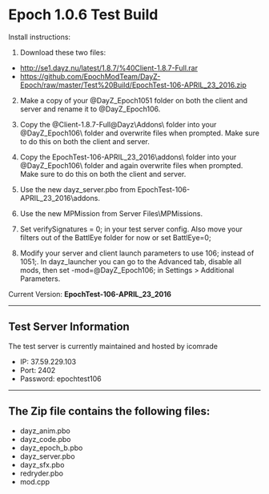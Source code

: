 **Epoch 1.0.6 Test Build**
===========================

Install instructions:

1. Download these two files:
- http://se1.dayz.nu/latest/1.8.7/%40Client-1.8.7-Full.rar
- https://github.com/EpochModTeam/DayZ-Epoch/raw/master/Test%20Build/EpochTest-106-APRIL_23_2016.zip

2. Make a copy of your @DayZ_Epoch1051 folder on both the client and server and rename it to @DayZ_Epoch106.

3. Copy the @Client-1.8.7-Full\@Dayz\Addons\ folder into your @DayZ_Epoch106\ folder and overwrite files when prompted. Make sure to do this on both the client and server.

4. Copy the EpochTest-106-APRIL_23_2016\addons\ folder into your @DayZ_Epoch106\ folder and again overwrite files when prompted. Make sure to do this on both the client and server.

5. Use the new dayz_server.pbo from EpochTest-106-APRIL_23_2016\addons\.

6. Use the new MPMission from Server Files\MPMissions.

7. Set verifySignatures = 0; in your test server config. Also move your filters out of the BattlEye folder for now or set BattlEye=0;

8. Modify your server and client launch parameters to use 106; instead of 1051;. In dayz_launcher you can go to the Advanced tab, disable all mods, then set -mod=@DayZ_Epoch106;  in Settings > Additional Parameters.



Current Version: **EpochTest-106-APRIL_23_2016**

--------------------------
Test Server Information
--------------------------
The test server is currently maintained and hosted by icomrade

* IP: 37.59.229.103
* Port: 2402
* Password: epochtest106

--------------------------
The Zip file contains the following files:
--------------------------
* dayz_anim.pbo
* dayz_code.pbo
* dayz_epoch_b.pbo
* dayz_server.pbo
* dayz_sfx.pbo
* redryder.pbo
* mod.cpp